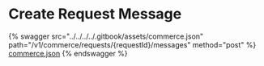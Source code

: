# Create Request Message

{% swagger src="../../../../.gitbook/assets/commerce.json" path="/v1/commerce/requests/{requestId}/messages" method="post" %}
[commerce.json](../../../../.gitbook/assets/commerce.json)
{% endswagger %}
